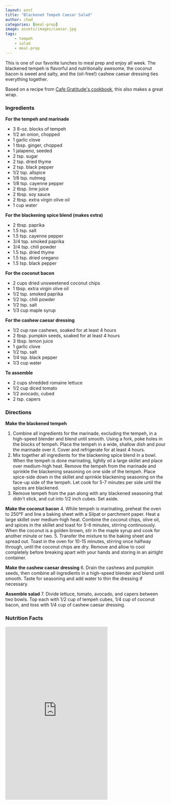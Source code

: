```yaml
---
layout: post
title: "Blackened Tempeh Caesar Salad"
author: chad
categories: [meal-prep]
image: assets/images/caesar.jpg
tags:
    - tempeh
    - salad
    - meal-prep
---
```


This is one of our favorite lunches to meal prep and enjoy all week. The blackened tempeh is flavorful and nutritionally awesome, the coconut bacon is sweet and salty, and the (oil-free!) cashew caesar dressing ties everything together.

Based on a recipe from [Cafe Gratitude's cookbook](https://cafegratitude.com/products/love-is-served-cookbook), this also makes a great wrap.

<h3> Ingredients </h3>

**For the tempeh and marinade**

- 3 8-oz. blocks of tempeh
- 1/2 an onion, chopped
- 1 garlic clove
- 1 tbsp. ginger, chopped
- 1 jalapeno, seeded
- 2 tsp. sugar
- 2 tsp. dried thyme
- 2 tsp. black pepper
- 1/2 tsp. allspice
- 1/8 tsp. nutmeg
- 1/8 tsp. cayenne pepper
- 2 tbsp. lime juice
- 2 tbsp. soy sauce
- 2 tbsp. extra virgin olive oil
- 1 cup water

**For the blackening spice blend (makes extra)**
- 2 tbsp. paprika
- 1.5 tsp. salt
- 1.5 tsp. cayenne pepper
- 3/4 tsp. smoked paprika
- 3/4 tsp. chili powder
- 1.5 tsp. dried thyme
- 1.5 tsp. dried oregano
- 1.5 tsp. black pepper

**For the coconut bacon**
- 2 cups dried unsweetened coconut chips
- 1 tbsp. extra virgin olive oil
- 1/2 tsp. smoked paprika
- 1/2 tsp. chili powder
- 1/2 tsp. salt
- 1/3 cup maple syrup

**For the cashew caesar dressing**
- 1/2 cup raw cashews, soaked for at least 4 hours
- 2 tbsp. pumpkin seeds, soaked for at least 4 hours
- 3 tbsp. lemon juice
- 1 garlic clove
- 1/2 tsp. salt
- 1/4 tsp. black pepper
- 1/3 cup water

**To assemble**
- 2 cups shredded romaine lettuce
- 1/2 cup diced tomato
- 1/2 avocado, cubed
- 2 tsp. capers

<h3> Directions </h3>

**Make the blackened tempeh**

1. Combine all ingredients for the marinade, excluding the tempeh, in a high-speed blender and blend until smooth. Using a fork, poke holes in the blocks of tempeh. Place the tempeh in a wide, shallow dish and pour the marinade over it. Cover and refrigerate for at least 4 hours.
2. Mix together all ingredients for the blackening spice blend in a bowl. When the tempeh is done marinating, lightly oil a large skillet and place over medium-high heat. Remove the tempeh from the marinade and sprinkle the blackening seasoning on one side of the tempeh. Place spice-side down in the skillet and sprinkle blackening seasoning on the face-up side of the tempeh. Let cook for 5-7 minutes per side until the spices are blackened.
3. Remove tempeh from the pan along with any blackened seasoning that didn't stick, and cut into 1/2 inch cubes. Set aside.

**Make the coconut bacon**
4. While tempeh is marinating, preheat the oven to 250&deg;F and line a baking sheet with a Silpat or parchment paper. Heat a large skillet over medium-high heat. Combine the coconut chips, olive oil, and spices in the skillet and toast for 5-6 minutes, stirring continuously. When the coconut is a golden brown, stir in the maple syrup and cook for another minute or two.
5. Transfer the mixture to the baking sheet and spread out. Toast in the oven for 10-15 minutes, stirring once halfway through, until the coconut chips are dry. Remove and allow to cool completely before breaking apart with your hands and storing in an airtight container.

**Make the cashew caesar dressing**
6. Drain the cashews and pumpkin seeds, then combine all ingredients in a high-speed blender and blend until smooth. Taste for seasoning and add water to thin the dressing if necessary.

**Assemble salad**
7. Divide lettuce, tomato, avocado, and capers between two bowls. Top each with 1/2 cup of tempeh cubes, 1/4 cup of coconut bacon, and toss with 1/4 cup of cashew caesar dressing.

<h3> Nutrition Facts </h3>

<iframe title="CRONOMETER.com" width="320" height="540" src="https://cronometer.com/facts.html?food=31174842&measure=86109717&labelType=AMERICAN_2016" frameborder="0"></iframe>
